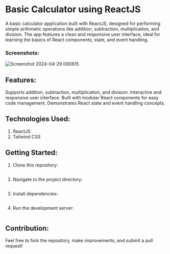 # Basic Calculator using ReactJS
A basic calculator application built with ReactJS, designed for performing simple arithmetic operations like addition, subtraction, multiplication, and division. The app features a clean and responsive user interface, ideal for learning the basics of React components, state, and event handling.

### Screenshots:
![Screenshot 2024-04-29 090815](https://github.com/UmairFaheem042/react_basic_calculator/assets/103030494/aea5fc77-5de4-4446-a262-50fc5f8d3a30)

## Features:
Supports addition, subtraction, multiplication, and division.
Interactive and responsive user interface.
Built with modular React components for easy code management.
Demonstrates React state and event handling concepts.

## Technologies Used:
1. ReactJS
2. Tailwind CSS

## Getting Started:
1. Clone this repository:
   ``` git clone https://github.com/yourusername/simple-react-calculator.git
2. Navigate to the project directory:
   ``` cd simple-react-calculator
3. Install dependencies:
   ``` npm install
4. Run the development server:
   ``` npm start

## Contribution:
Feel free to fork the repository, make improvements, and submit a pull request!
